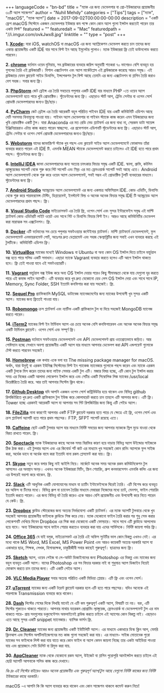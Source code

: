 +++
languageCode = "bn-bd"
title = "ম্যাক এর জন্য ডেভেলপার বা প্রো-ইউজারদের প্রয়োজনীয় ৩০টি অ্যাপ সাজেশন"
author = "Nuhil Mehdy"
categories = ["Tips"]
tags = ["ম্যাক", "macOS", "ম্যাক অ্যাপ"]
date = 2017-09-02T00:00:00-00:00
description = "একটি ফ্রেশ macOS সিস্টেমে একজন ডেভেলপার ইউজার কম পক্ষে কোন কোন অ্যাপ গুলো ইন্সটল করতেই পারেন তার একটা লিস্ট"
featured = ""
featuredalt = "Mac"
featuredpath = "//i.imgur.com/ovkJwx8.jpg"
linktitle = ""
type = "post"
+++

**1. [Xcode](https://developer.apple.com/xcode/):** যারা iOS, watchOS বা macOS এর জন্য অ্যাপ্লিকেশন ডেভেলপ করতে চান তাদের জন্য একান্ত প্রয়োজনীয় একটি IDE যার সাথে বিল্ট ইন আছে ইমুলেটর গুলোও। ম্যাক ইউজাররা ফ্রি তেই ডাউনলোড করতে পারবেন।  

**2. [chrome](https://www.google.com/chrome/)** বর্তমান ওয়েব দুনিয়ায়, সব ব্রাউজারের ব্যবহার জরিপ অনুযায়ী শতকরা ৭০ ভাগেরও বেশি ব্যবহৃত হয় গুগলের তৈরি এই ব্রাউজারটি। বিশাল এক্সটেনশন এবং অ্যাপ মার্কেটপ্লেস এই ব্রাউজারকে করেছে আরও সমৃদ্ধ। এই ব্রাউজারে যেমন ক্লায়েন্ট সাইড ডিবাগিং, ইন্সপেকশন টুল বিল্ট আছে তেমনি এর জন্য এক্সটেনশন বা প্লাগিন তৈরি করাও বেশ সহজ। সবার জন্য ফ্রি।

**3. [PhpStorm](https://www.jetbrains.com/phpstorm/download/#section=mac)** জেট ব্রেইন্স এর তৈরি সবচেয়ে পপুলার একটি IDE যার মাধ্যমে PHP -তে ওয়েব অ্যাপ ডেভেলপমেন্ট হতে পারে খুবি প্রোডাক্টিভ। স্টুডেন্টদের জন্য ফ্রি। এছাড়াও স্টার্ট আপ, ট্রেনিং সেন্টার বা ওপেন সোর্স প্রোডাক্ট ডেভেলপারদের জন্যও ফ্রি/ছাড়।

**4. [PyCharm](https://www.jetbrains.com/pycharm/download/#section=mac)** জেট ব্রেইন্স এর তৈরি আরেকটি বহুল পরিচিত পাইথন IDE যার একটি কমিউনিটি এডিশন আছে যেটি সবসময় বিনামূল্যে পাওয়া যায়। পাইথন অ্যাপ ডেভেলপার বা পাইথন স্ট্যাকে কাজ করেন এমন ইউজারদের জন্য খুবি প্রোডাক্টিভ একটি টুল। যারা Anaconda এর মত রেডি মেড প্ল্যাটফর্ম এর জন্য বাধ্য না, সেরকম ডাটা সায়েন্স ইঞ্জিনিয়াররাও এটায় কাজ করতে পারেন স্বাচ্ছন্দ্যে. এর প্রফেশনাল এডিশনটি স্টুডেন্টদের জন্য ফ্রি। এছাড়াও স্টার্ট আপ, ট্রেনিং সেন্টার বা ওপেন সোর্স প্রোডাক্ট ডেভেলপারদের জন্যও ফ্রি/ছাড়।

**5. [Webstorm](https://www.jetbrains.com/webstorm/download/#section=mac)** যাদের জাভাস্ক্রিপ্ট স্ট্যাক খুব পছন্দ এবং ক্লায়েন্ট সাইড অ্যাপ ডেভেলপমেন্টে ফোকাসড তাঁরা ব্যবহার করতে পারেন এই IDE টি. এমনকি MEAN স্ট্যাকে ডেভেলপমেন্ট করতে চাইলেও এই IDE হতে পারে প্রথম পছন্দ। স্টুডেন্টদের জন্য ফ্রি।

<!--more-->

**6. [IntelliJ IDEA](https://www.jetbrains.com/idea/download/#section=mac)** জাভা ডেভেলপারদের জন্য অত্যন্ত চমৎকার ফিচার সমৃদ্ধ একটি IDE. স্কালা, গ্রুভি, কটলিন ল্যাঙ্গুয়েজের সাপোর্ট থেকে শুরু করে গিট সাপোর্ট এবং স্প্রিং এর মত ফ্রেমওয়ার্ক সাপোর্ট সবই আছে এতে। Android অ্যাপ ডেভেলপমেন্ট থেকে শুরু করে ওয়েব অ্যাপ ডেভেলপমেন্ট, সবই সম্ভব এই প্রোডাক্টিভ টুলটি ব্যবহারের মাধ্যমে। স্টুডেন্টদের জন্য ফ্রি।

**7. [Android Studio](https://developer.android.com/studio/index.html)** অ্যান্ড্রয়েড অ্যাপ ডেভেলপমেন্ট এর জন্য একমাত্র অফিসিয়াল IDE. কোড এডিটিং, ডিবাগিং থেকে শুরু করে পারফরমেন্স টেস্টিং, ডিপ্লয়েমেন্ট, ইনস্ট্যান্ট বিল্ড ও অনেক অনেক ফিচার সমৃদ্ধ IDE টি অ্যান্ড্রয়েড অ্যাপ ডেভেলপারদের প্রথম পছন্দ। ফ্রি।

**8. [Visual Studio Code](https://code.visualstudio.com/download)** মাইক্রোসফট এর তৈরি ফ্রি, ওপেন সোর্স এবং সুন্দর ইন্টারফেইস সমৃদ্ধ এই মাল্টি প্ল্যাটফর্ম কোড এডিটরটি লাইট ওয়েট এবং সাথে গিট ও ডিবাগিং ফিচার বিল্ট ইন। আরও আছে কমিউনিটির ডেভেলপ করা মারাত্মক সব এক্সটেনশন। ফ্রি.

**9. [Docker](https://store.docker.com/editions/community/docker-ce-desktop-mac?tab=description)** এটি বর্তমানের সব চেয়ে পপুলার সফটওয়্যার কন্টেইনার প্ল্যাটফর্ম। মাল্টি প্ল্যাটফর্মে ডেভেলপমেন্ট, ফুল ডেভেলপমেন্ট এনভায়রনমেন্ট পোর্ট, অতঃপর দ্রুত ডেপ্লয়মেন্ট এবং সহজ স্কেল্যাব্লিটির জন্য সবাই এখন ব্যবহার করছে এই টুলটিকে। কমিউনিটি এডিশন ফ্রি।

**10. [VirtualBox](https://www.virtualbox.org/wiki/Downloads)** ম্যাকের মধ্যেই Windows বা Ubuntu বা অন্য কোন OS ইন্সটল দিতে চাইলে ভার্চুয়াল বক্স হতে পারে সলিড একটি সমাধান। এছাড়া ম্যাকে Vagrant ব্যবহার করতে হলেও এটি আগে ইন্সটল থাকতে হবে। ফ্রি তেই পাওয়া যাবে এই সফটওয়্যারটি।

**11. [Vagrant](https://www.vagrantup.com/downloads.html)** ভার্চুয়াল বক্স ইউজ করে অন্য OS ইন্সটল দেয়ার পরেও কিছু সীমাবদ্ধতা থেকে যায় যেগুলো দূর করতে পারে এই কমান্ড লাইন অ্যাপটি। এটি ব্যবহার করে খুব দ্রুত যেকোনো হেড লেস OS ইন্সটল দেয়া এবং সাথে সাথে IP, Memory, Sync Folder, SSH ইত্যাদি কনফিগার করা যায় সহজেই। ফ্রি.

**12. [Sequel Pro](https://sequelpro.com/download)** গ্র্যাফিক্যালি MySQL ডাটাবেজ ম্যানেজমেন্টের জন্য ম্যাকের উপযোগী খুব সুন্দর একটি অ্যাপ। ম্যাকের জন্য ফ্রিতেই পাওয়া যায়।

**13. [Robomongo](https://robomongo.org/download)** ক্রস প্ল্যাটফর্ম এবং ন্যাটিভ একটি গ্রাফিক্যাল টুল যা দিয়ে সহজেই MongoDB ম্যানেজ করতে পারেন।

**14. [iTerm2](https://www.iterm2.com/downloads.html)** ম্যাকের বিল্ট ইন টার্মিনাল অ্যাপ এর চেয়ে অনেক বেশি কনফিগারেবল এবং অনেক অনেক ফিচার সমৃদ্ধ একটি টার্মিনাল ক্লায়েন্ট। ওপেন সোর্স এবং সম্পূর্ণ ফ্রি।

**15. [Postman](https://www.getpostman.com/)** বর্তমানে সফটওয়্যার ডেভেলপমেন্ট এবং API ডেভেলপেমণ্ট প্রায় ওতপ্রোতভাবে জড়িত। আর পোষ্টম্যান হচ্ছে সেখানে অবশ্য প্রয়োজনীয় একটি অ্যাপ যার মাধ্যমে আপনার ডেভেলপ করা API এন্ডপয়েন্ট গুলোকে টেস্ট করতে পারবেন সহজেই।

**16. [Homebrew](https://brew.sh/)** এক কথায় একে বলা হয় The missing package manager for macOS. অর্থাৎ, যারা উবুন্টু বা এরকম ইউনিক্স সিস্টেমের বিল্ট ইন প্যাকেজ ম্যানেজার গুলোকে পছন্দ করেন এবং ম্যাকে এরকম একটি টুলকে মিস করেন তাদের জন্য লাইফ সেভার একটি টুল এটি। মজার বিষয় হচ্ছে, এটি কোন টুল ইন্সটল করার সময় এর নিজের একটি আলাদা লোকেশন ইন্সটল করে এবং সেটির একটি সিম্বোলিক লিঙ্ক ম্যাকের /usr/local ডিরেক্টরিতে তৈরি করে. আর তাই আপনার সিস্টেম ক্লিন থাকে।

**17. [Github Desktop](https://desktop.github.com/)** যদি আপনি একজন ওপেন সোর্স কন্ট্রিবিউটর হয়ে থাকেন এবং বিভিন্ন github রিপজিটরিতে খুব দ্রুত একটি গ্রাফিক্যাল টুল ইউজ করে কোলাবরেট করতে চান তাহলে এটি আপনার জন্য। এটি ফ্রি। Tower হচ্ছে এরকমই আরেকটি অ্যাপ যা আপনার সব গিট রিপজিটরির জন্য কিন্তু এটি পেইড অ্যাপ।

**18. [FileZilla](https://filezilla-project.org/download.php?platform=osx)** নানা কারণেই আপনার একটি FTP ক্লায়েন্ট দরকার হতে পারে যে ক্ষেত্রে এই ফ্রি, ওপেন সোর্স এবং ক্রস প্ল্যাটফর্ম অ্যাপটি হতে পারে প্রথম পছন্দের। FTP, SFPT সাপোর্ট রয়েছে এতে।

**19. [Caffeine](http://lightheadsw.com/caffeine/)** ছোট একটি টুলবার অ্যাপ যার মাধ্যমে নির্দিষ্ট সময়ের জন্য আপনার ম্যাককে স্লিপ মুডে যাওয়া থেকে বিরত রাখতে পারেন. ফ্রি।

**20. [Spectacle](https://www.spectacleapp.com/)** ম্যাক ইউজারদের কাছে অনেক সময় বিরক্তির কারণ হয়ে দাড়ায় বিভিন্ন অ্যাপ উইন্ডোর সাইজকে ঠিক ঠাক করা। এই টুলবার অ্যাপ এবং এর কিবোর্ড শর্ট কাট এর মাধ্যমে খুব সহজেই কোন রানিং অ্যাপকে ফুল সাইজ করা, অর্ধেক ডানে বা অর্ধেক বামে করা ইত্যাদি নানা রকম প্লেসমেন্ট করা যায়। ফ্রি।

**21. [Skype](https://www.skype.com/en/get-skype/)** নতুন করে বলার কিছু নাই স্কাইপি নিয়ে। মার্কেটে অনেক সময় অনেক রকম কমিউনিকেশন টুল আসলেও এর অবস্থান অনড়। এখনও অনেক ইউজাররা মিটিং, স্ক্রিন শেয়ারিং, গ্রুপ কনভারসেশন এমনকি কলিং এর জন্য এর উপরেই ভরশা করে থাকেন. ফ্রি.

**22. [Slack](https://itunes.apple.com/us/app/slack/id803453959?mt=12)** এটি আধুনিক একটি যোগাযোগের মাধ্যম যা চ্যাটিং ইন্টাফেইসকে ঘিরেই তৈরি। এটি বিশেষ করে ব্যবহৃত হয় অফিস বা টিমের মধ্যে। বিভিন্ন গ্রুপ বা চ্যানেল তৈরির মাধ্যমে মেম্বাররা নিজেদের মধ্যে চ্যাট, মেনশন, ফাইল শেয়ারিং ইত্যাদি করতে পারেন। এর জন্য বিভিন্ন বট তৈরি করেও একে আরও বেশি প্রয়োজনীয় এবং উপযোগী করে নিতে পারেন যে কেউ। ফ্রি.

**23. [Dropbox](https://www.dropbox.com/downloading)** ক্লাউড স্টোরেজের জন্য অত্যন্ত নির্ভরযোগ্য একটি প্ল্যাটফর্ম। এর ম্যাক অ্যাপটি টুলবারে থেকে খুব সহজেই আপনার প্রয়োজনীয় ফাইলকে ক্লাউডে সিঙ্ক করে নেয়। ম্যাক যেকোনো ফাইল তৈরি করার পর শুধু সেভ করার লোকেশনটি দেখিয়ে দিবেন Dropbox এর সিঙ্ক করা যেকোনো একটি ফোল্ডারে। সাথে সাথে এটি ক্লাউডে আপলোড হয়ে যাবে। অন্য ইউজারদের সাথে ফাইল শেয়ার করতেও ব্যবহার করা যায় এদের সার্ভিসকে। নির্দিষ্ট জায়গা পর্যন্ত ফ্রি।

**24. [Office 365](https://www.microsoft.com/en-us/store/b/office)** যে যাই বলুক, মাইক্রোসফট এর তৈরি এই অফিস স্যুটটির ভাল কোন বিকল্প এখনও নেই। এর মধ্যে থাকে MS Word, MS Excel, MS Power Point এবং আরও কয়েকটি অত্যন্ত দরকারি অ্যাপ যা একাধারে ছাত্র, শিক্ষক, লেখক, হিসাবরক্ষক, চাকুরীজীবী সবার কাছেই গুরুত্বপূর্ণ। ছাত্রদের জন্য ফ্রি।

**25. [Sketch](https://www.sketchapp.com/)** অ্যাপ, ওয়েব পেইজ বা লে-আউট ডিজাইনাদের জন্য Photoshop এর বিকল্প এবং ম্যাকের জন্য বহুল ব্যবহৃত একটি অ্যাপ। যাদের Photoshop এর সব ফিচার দরকার নাই বা শুধুমাত্র অ্যাপ ডিজাইন নিয়েই ফোকাস করতে চান তাদের জন্য। এটি একটি পেইড অ্যাপ।

**26. [VLC Media Player](http://www.videolan.org/vlc/download-macosx.html)** সবার অত্যন্ত পরিচিত একটি মিডিয়া প্লেয়ার। এটি ফ্রি এবং ওপেন সোর্স।

**27. [uTorrent](http://www.utorrent.com/downloads/mac)** ম্যাকের জন্য একটি টরেন্ট ক্লায়েন্ট দরকার হলে এটি হতে পারে পছন্দের। যদিও অনেকে এই পারপাজে Transmission ব্যবহার করে থাকেন।

**28. [Dash](https://kapeli.com/dash)** লিস্টের শেষের দিকে লিখছি মানেই যে এটি কম গুরুত্বপূর্ণ একটি অ্যাপ, বিষয়টি তা নয়। বরং, এটি লিস্টের শুরুতেও থাকতে পারতো। আপনার মাথায় যতরকম প্রোগ্রামিং ল্যাঙ্গুয়েজ, ফ্রেমওয়ার্ক বা ডেভেলপমেন্ট টুল এর নাম থাকতে পারে- প্রায় সবগুলোর ডকুমেন্টেশন অফলাইনেই ব্রাউজ করতে চাইলে এই অ্যাপের কোন বিকল্প নাই। এছাড়াও এতে আছে সুন্দর একটি snippet ম্যানেজার। ব্যাসিক ভার্সন ফ্রি.

**29. [Dr. Cleaner](https://itunes.apple.com/us/app/dr-cleaner-disk-memory-system-optimizer/id921458519?mt=12)** ম্যাকের জন্য প্রয়োজনীয় একটি ইউটিলিটি অ্যাপ। এর মাধ্যমে একাধারে ডিস্ক ক্লিন আপ, মেমরি ক্লিনআপ এবং সিস্টেম অপটিমাইজেশনের মত কাজ গুলো সহজেই করা যায়। এর মাধ্যমে- সাইজ মোতাবেক পুরো ম্যাকের সব ফাইলকে লিস্ট করা যায় যাতে করে কোন ফাইল বা অ্যাপ কেমন জায়গা নিচ্ছে তার একটা আইডিয়া পাওয়া যায় এবং প্রয়োজনে সেটা ডিলিট বা রিমুভ করা যায়.

**30. [AppCleaner](https://freemacsoft.net/appcleaner/)** ম্যাক থেকে যেকোনো রকম অ্যাপ, উইজেট বা প্লাগিন পুরোপুরি আনইন্সটল করতে চাইলে এই ছোট্ট অ্যাপটি আপনাকে সলিড কাজ করে দেখাবে।

*বিঃ দ্রঃ এই লিস্টের বাইরেও আরও অনেক প্রয়োজনীয় এবং গুরুত্বপূর্ণ অ্যাপ/টুল আছে যেগুলো নির্দিষ্ট কাজের জন্য নির্দিষ্ট ইউজারের কাছে দরকারি।*

macOS -এ আপনি কি কি অ্যাপ ব্যবহার করে থাকেন এবং কোন সাজেশন থাকলে কমেন্ট করুন নিচে!   
